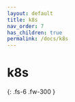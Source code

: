 ```yaml
---
layout: default
title: k8s
nav_order: 7
has_children: true
permalink: /docs/k8s
---
```


# k8s

{: .fs-6 .fw-300 }

